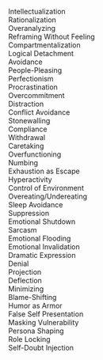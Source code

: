 Intellectualization  
Rationalization  
Overanalyzing  
Reframing Without Feeling  
Compartmentalization  
Logical Detachment  
Avoidance  
People-Pleasing  
Perfectionism  
Procrastination  
Overcommitment  
Distraction  
Conflict Avoidance  
Stonewalling  
Compliance  
Withdrawal  
Caretaking  
Overfunctioning  
Numbing  
Exhaustion as Escape  
Hyperactivity  
Control of Environment  
Overeating/Undereating  
Sleep Avoidance  
Suppression  
Emotional Shutdown  
Sarcasm  
Emotional Flooding  
Emotional Invalidation  
Dramatic Expression  
Denial  
Projection  
Deflection  
Minimizing  
Blame-Shifting  
Humor as Armor  
False Self Presentation  
Masking Vulnerability  
Persona Shaping  
Role Locking  
Self-Doubt Injection  